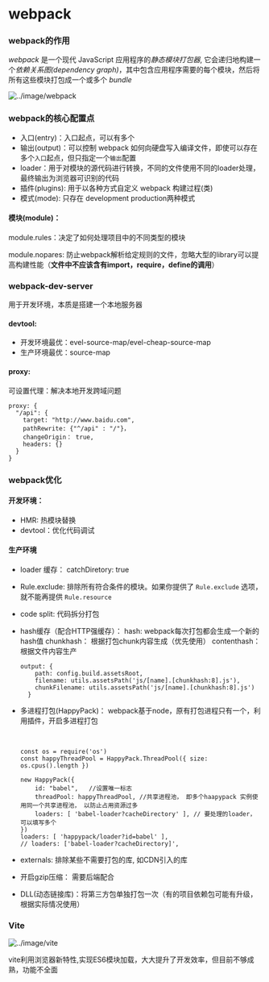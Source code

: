 # webpack

### webpack的作用

*webpack* 是一个现代 JavaScript 应用程序的*静态模块打包器*, 它会递归地构建一个*依赖关系图(dependency graph)*，其中包含应用程序需要的每个模块，然后将所有这些模块打包成一个或多个 *bundle*

![../image/webpack](E:\blog\image\webpack.png)



### webpack的核心配置点

- 入口(entry)：入口起点，可以有多个
- 输出(output)：可以控制 webpack 如何向硬盘写入编译文件，即使可以存在多个`入口`起点，但只指定一个`输出`配置
- loader：用于对模块的源代码进行转换，不同的文件使用不同的loader处理，最终输出为浏览器可识别的代码
- 插件(plugins): 用于以各种方式自定义 webpack 构建过程(类)
- 模式(mode): 只存在 development  production两种模式

#### 模块(module)：

module.rules：决定了如何处理项目中的不同类型的模块

module.nopares: 防止webpack解析给定规则的文件，忽略大型的library可以提高构建性能（**文件中不应该含有import，require，define的调用**）

### webpack-dev-server

用于开发环境，本质是搭建一个本地服务器

#### devtool:  

- 开发环境最优：evel-source-map/evel-cheap-source-map
- 生产环境最优：source-map

#### proxy: 

可设置代理：解决本地开发跨域问题

```
proxy: {
  "/api": {
    target: "http://www.baidu.com",
    pathRewrite: {"^/api" : "/"}，
    changeOrigin： true,
    headers: {}
  }
}
```



### webpack优化

#### 开发环境：

- HMR:  热模块替换
- devtool：优化代码调试

#### 生产环境

- loader 缓存： catchDiretory: true

- Rule.exclude:  排除所有符合条件的模块。如果你提供了 `Rule.exclude` 选项，就不能再提供 `Rule.resource`

- code split:  代码拆分打包

- hash缓存（配合HTTP强缓存）： 
  hash: webpack每次打包都会生成一个新的hash值
  chunkhash： 根据打包chunk内容生成（优先使用）
  contenthash： 根据文件内容生产

  ```
  output: {
      path: config.build.assetsRoot,
      filename: utils.assetsPath('js/[name].[chunkhash:8].js'),
      chunkFilename: utils.assetsPath('js/[name].[chunkhash:8].js')
    }
  ```

  

- 多进程打包(HappyPack)： webpack基于node，原有打包进程只有一个，利用插件，开启多进程打包

  ​    

  ```
  const os = require('os')
  const happyThreadPool = HappyPack.ThreadPool({ size: os.cpus().length })
  
  new HappyPack({
      id: "babel",   //设置唯一标志
      threadPool: happyThreadPool, //共享进程池， 即多个haapypack 实例使用同一个共享进程池， 以防止占用资源过多 
      loaders: [ 'babel-loader?cacheDirectory' ], // 要处理的loader， 可以填写多个
  })
  loaders: [ 'happypack/loader?id=babel' ],
  // loaders: ['babel-loader?cacheDirectory]',
  ```

  

- externals: 排除某些不需要打包的库, 如CDN引入的库

- 开启gzip压缩： 需要后端配合

- DLL(动态链接库)：将第三方包单独打包一次（有的项目依赖包可能有升级，根据实际情况使用）

### Vite 

![../image/vite](E:\blog\image\vite.png)

vite利用浏览器新特性,实现ES6模块加载，大大提升了开发效率，但目前不够成熟，功能不全面